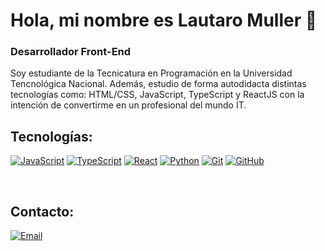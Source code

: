 # Hola, mi nombre es Lautaro Muller 👋

### Desarrollador Front-End

Soy estudiante de la Tecnicatura en Programación en la Universidad Tencnológica Nacional. Además, estudio de forma autodidacta distintas tecnologías como: HTML/CSS, JavaScript, TypeScript y ReactJS con la intención de convertirme en un profesional del mundo IT.

## Tecnologías:

[![JavaScript](https://img.shields.io/badge/JavaScript-F7DF1E?style=for-the-badge&logo=javascript&logoColor=white&labelColor=101010)]()
[![TypeScript](https://img.shields.io/badge/TypeScript-2f74c0?style=for-the-badge&logo=typescript&logoColor=white&labelColor=101010)]()
[![React](https://img.shields.io/badge/React-50bbd7?style=for-the-badge&logo=react&logoColor=white&labelColor=101010)]()
[![Python](https://img.shields.io/badge/Python-f6d249?style=for-the-badge&logo=python&logoColor=white&labelColor=101010)]()
[![Git](https://img.shields.io/badge/Git-e94e31?style=for-the-badge&logo=git&logoColor=white&labelColor=101010)]()
[![GitHub](https://img.shields.io/badge/GitHub-000000?style=for-the-badge&logo=github&logoColor=white&labelColor=101010)]()

</br>

## Contacto:

[![Email](https://img.shields.io/badge/lautaro8520%40gmail.com-101010?style=for-the-badge&logo=gmail&logoColor=white)](mailto:lautaro8520@gmail.com)
